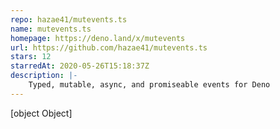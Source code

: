 ```yaml
---
repo: hazae41/mutevents.ts
name: mutevents.ts
homepage: https://deno.land/x/mutevents
url: https://github.com/hazae41/mutevents.ts
stars: 12
starredAt: 2020-05-26T15:18:37Z
description: |-
    Typed, mutable, async, and promiseable events for Deno
---
```


[object Object]
